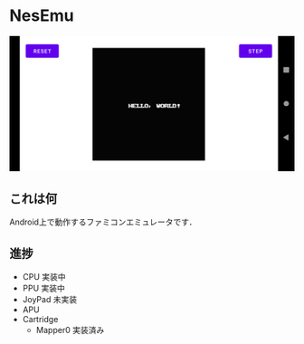 # NesEmu
![スクリーンショット](img/screen_shot.png)

## これは何
Android上で動作するファミコンエミュレータです．

## 進捗
- CPU 実装中
- PPU 実装中
- JoyPad 未実装
- APU
- Cartridge
    - Mapper0 実装済み
    